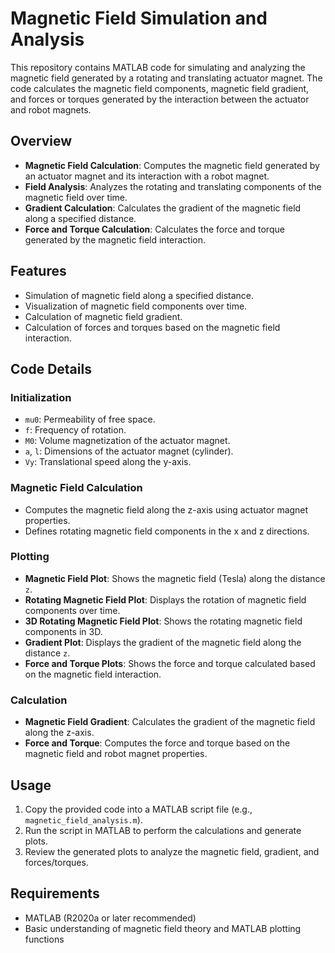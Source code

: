 # Magnetic Field Simulation and Analysis

This repository contains MATLAB code for simulating and analyzing the magnetic field generated by a rotating and translating actuator magnet. The code calculates the magnetic field components, magnetic field gradient, and forces or torques generated by the interaction between the actuator and robot magnets.

## Overview

- **Magnetic Field Calculation**: Computes the magnetic field generated by an actuator magnet and its interaction with a robot magnet.
- **Field Analysis**: Analyzes the rotating and translating components of the magnetic field over time.
- **Gradient Calculation**: Calculates the gradient of the magnetic field along a specified distance.
- **Force and Torque Calculation**: Calculates the force and torque generated by the magnetic field interaction.

## Features

- Simulation of magnetic field along a specified distance.
- Visualization of magnetic field components over time.
- Calculation of magnetic field gradient.
- Calculation of forces and torques based on the magnetic field interaction.

## Code Details

### Initialization

- `mu0`: Permeability of free space.
- `f`: Frequency of rotation.
- `M0`: Volume magnetization of the actuator magnet.
- `a`, `l`: Dimensions of the actuator magnet (cylinder).
- `Vy`: Translational speed along the y-axis.

### Magnetic Field Calculation

- Computes the magnetic field along the z-axis using actuator magnet properties.
- Defines rotating magnetic field components in the x and z directions.

### Plotting

- **Magnetic Field Plot**: Shows the magnetic field (Tesla) along the distance `z`.
- **Rotating Magnetic Field Plot**: Displays the rotation of magnetic field components over time.
- **3D Rotating Magnetic Field Plot**: Shows the rotating magnetic field components in 3D.
- **Gradient Plot**: Displays the gradient of the magnetic field along the distance `z`.
- **Force and Torque Plots**: Shows the force and torque calculated based on the magnetic field interaction.

### Calculation

- **Magnetic Field Gradient**: Calculates the gradient of the magnetic field along the z-axis.
- **Force and Torque**: Computes the force and torque based on the magnetic field and robot magnet properties.

## Usage

1. Copy the provided code into a MATLAB script file (e.g., `magnetic_field_analysis.m`).
2. Run the script in MATLAB to perform the calculations and generate plots.
3. Review the generated plots to analyze the magnetic field, gradient, and forces/torques.

## Requirements

- MATLAB (R2020a or later recommended)
- Basic understanding of magnetic field theory and MATLAB plotting functions


